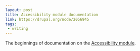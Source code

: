 ```yaml
---
layout: post
title: Accessibility module documentation
link: https://drupal.org/node/2056945
tags:
 - writing
---
```

The beginnings of documentation on the <a href="http://drupal.org/project/accessibility">Accessibility module</a>.